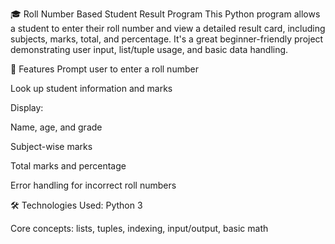 🎓 Roll Number Based Student Result Program
This Python program allows a student to enter their roll number and view a detailed result card, including subjects, marks, total, and percentage. It's a great beginner-friendly project demonstrating user input, list/tuple usage, and basic data handling.

🔹 Features
Prompt user to enter a roll number

Look up student information and marks

Display:

Name, age, and grade

Subject-wise marks

Total marks and percentage

Error handling for incorrect roll numbers

🛠️ Technologies Used:
Python 3

Core concepts: lists, tuples, indexing, input/output, basic math

